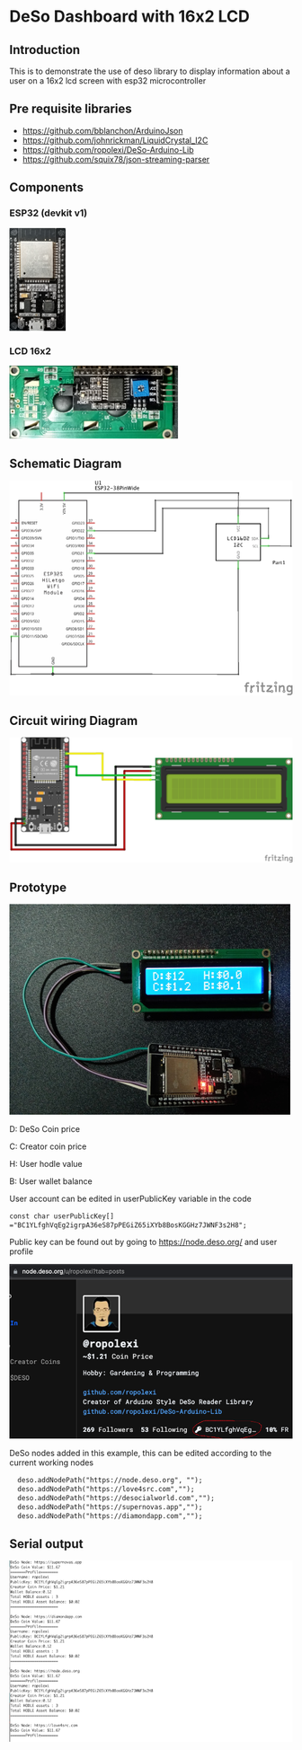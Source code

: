 # DeSo Dashboard with 16x2 LCD

## Introduction
This is to demonstrate the use of deso library to display information about a user on a 16x2 lcd screen with esp32 microcontroller 

## Pre requisite libraries
- https://github.com/bblanchon/ArduinoJson
- https://github.com/johnrickman/LiquidCrystal_I2C
- https://github.com/ropolexi/DeSo-Arduino-Lib
- https://github.com/squix78/json-streaming-parser

## Components
### ESP32 (devkit v1)

<img src="img/esp32.jpg" width="100"/>

### LCD 16x2

<img src="img/lcd.jpg" width="300"/>

## Schematic Diagram
![Schematic](img/esp32_circuit_lcd_schem.jpg)

## Circuit wiring Diagram
![Circuit](img/esp32_circuit_lcd_bb.jpg)

## Prototype

![Circuit](img/circuit1.jpg)

D: DeSo Coin price

C: Creator coin price

H: User hodle value

B: User wallet balance

User account can be edited in userPublicKey variable in the code
```
const char userPublicKey[] ="BC1YLfghVqEg2igrpA36eS87pPEGiZ65iXYb8BosKGGHz7JWNF3s2H8";
```

Public key can be found out by going to https://node.deso.org/ and user profile

<img src="img/key_find.png" width="600"/>

DeSo nodes added in this example, this can be edited according to the current working nodes
```
  deso.addNodePath("https://node.deso.org", "");
  deso.addNodePath("https://love4src.com","");
  deso.addNodePath("https://desocialworld.com","");
  deso.addNodePath("https://supernovas.app","");
  deso.addNodePath("https://diamondapp.com","");
  ```

## Serial output
![Schematic](img/Serial_out.png)

